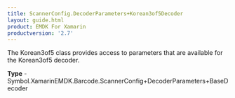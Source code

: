 ```yaml
---
title: ScannerConfig.DecoderParameters+Korean3of5Decoder
layout: guide.html
product: EMDK For Xamarin 
productversion: '2.7' 
---
```

The Korean3of5 class provides access to parameters that are available for the Korean3of5 decoder.

**Type** - Symbol.XamarinEMDK.Barcode.ScannerConfig+DecoderParameters+BaseDecoder

